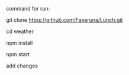 

command for run:

git clone https://github.com/Faxeruna/Lunch.git

cd weather

npm install

npm start

add changes